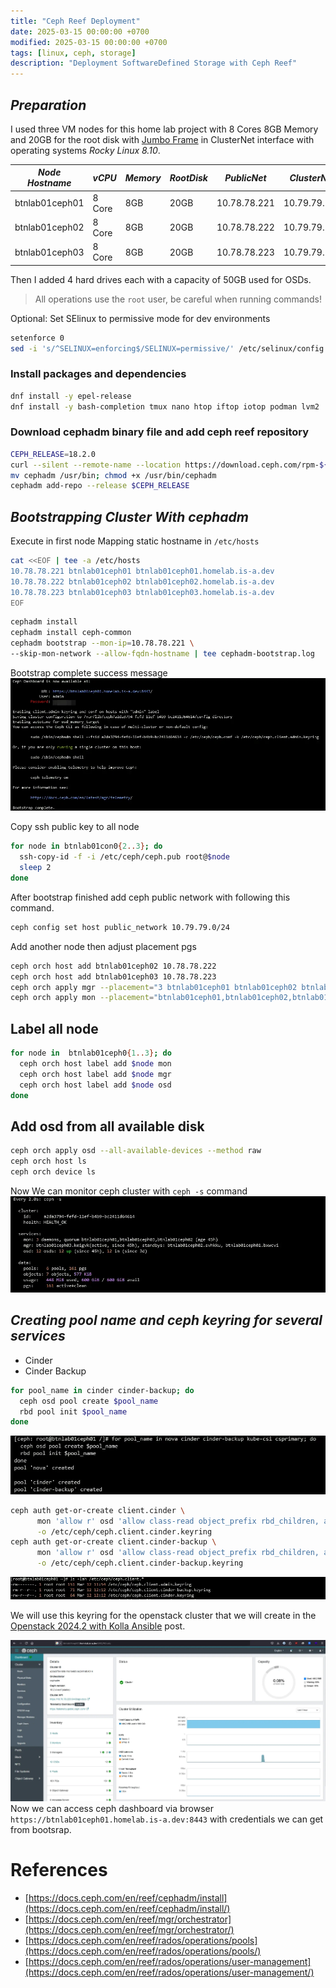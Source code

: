 ```yaml
---
title: "Ceph Reef Deployment"
date: 2025-03-15 00:00:00 +0700
modified: 2025-03-15 00:00:00 +0700
tags: [linux, ceph, storage]
description: "Deployment SoftwareDefined Storage with Ceph Reef"
---
```


## *Preparation*
I used three VM nodes for this home lab project with 8 Cores 8GB Memory and 20GB for the root disk with [Jumbo Frame](https://ceph.io/en/news/blog/2015/ceph-loves-jumbo-frames/) in ClusterNet interface with operating systems _Rocky Linux 8.10_.   

| *Node Hostname* | *vCPU* | *Memory* | *RootDisk* | *PublicNet* | *ClusterNet* |
| -------- | ------- | ------- | ------- | ------- | ------- |
| btnlab01ceph01 | 8 Core | 8GB | 20GB | 10.78.78.221 | 10.79.79.221 |
| btnlab01ceph02 | 8 Core | 8GB | 20GB | 10.78.78.222 | 10.79.79.222 |
| btnlab01ceph03 | 8 Core | 8GB | 20GB | 10.78.78.223 | 10.79.79.223 |

Then I added 4 hard drives each with a capacity of 50GB used for OSDs.   


> All operations use the `root` user, be careful when running commands!


Optional: Set SElinux to permissive mode for dev environments
```bash
setenforce 0
sed -i 's/^SELINUX=enforcing$/SELINUX=permissive/' /etc/selinux/config
```

### Install packages and dependencies
```bash
dnf install -y epel-release
dnf install -y bash-completion tmux nano htop iftop iotop podman lvm2
```

### Download cephadm binary file and add ceph reef repository
```bash
CEPH_RELEASE=18.2.0
curl --silent --remote-name --location https://download.ceph.com/rpm-${CEPH_RELEASE}/el9/noarch/cephadm
mv cephadm /usr/bin; chmod +x /usr/bin/cephadm
cephadm add-repo --release $CEPH_RELEASE
```

## *Bootstrapping Cluster With cephadm*
Execute in first node
Mapping static hostname in `/etc/hosts`
```bash
cat <<EOF | tee -a /etc/hosts
10.78.78.221 btnlab01ceph01 btnlab01ceph01.homelab.is-a.dev
10.78.78.222 btnlab01ceph02 btnlab01ceph02.homelab.is-a.dev
10.78.78.223 btnlab01ceph03 btnlab01ceph03.homelab.is-a.dev
EOF
```

```bash
cephadm install
cephadm install ceph-common
cephadm bootstrap --mon-ip=10.78.78.221 \
--skip-mon-network --allow-fqdn-hostname | tee cephadm-bootstrap.log
```

Bootstrap complete success message   
![ceph_bootsraping](uploads/ceph_bootsraping.webp)


Copy ssh public key to all node
```bash
for node in btnlab01con0{2..3}; do
  ssh-copy-id -f -i /etc/ceph/ceph.pub root@$node
  sleep 2
done
```

After bootstrap finished add ceph public network with following this command.
```bash
ceph config set host public_network 10.79.79.0/24
```

Add another node then adjust placement pgs
```bash
ceph orch host add btnlab01ceph02 10.78.78.222
ceph orch host add btnlab01ceph03 10.78.78.223
ceph orch apply mgr --placement="3 btnlab01ceph01 btnlab01ceph02 btnlab01ceph03"
ceph orch apply mon --placement="btnlab01ceph01,btnlab01ceph02,btnlab01ceph03"
```

## Label all node
```bash
for node in  btnlab01ceph0{1..3}; do
  ceph orch host label add $node mon
  ceph orch host label add $node mgr
  ceph orch host label add $node osd
done
```

## Add osd from all available disk
```bash
ceph orch apply osd --all-available-devices --method raw
ceph orch host ls
ceph orch device ls
```

Now We can monitor ceph cluster with `ceph -s` command  
![ceph_status](uploads/ceph_status.webp)  


## *Creating pool name and ceph keyring for several services*
- Cinder
- Cinder Backup

```bash
for pool_name in cinder cinder-backup; do
  ceph osd pool create $pool_name
  rbd pool init $pool_name
done
```

![creating_pool](uploads/creating_pool.webp)

```bash
ceph auth get-or-create client.cinder \
      mon 'allow r' osd 'allow class-read object_prefix rbd_children, allow rwx pool=cinder, allow rwx pool=nova' \
      -o /etc/ceph/ceph.client.cinder.keyring
ceph auth get-or-create client.cinder-backup \
      mon 'allow r' osd 'allow class-read object_prefix rbd_children, allow rwx pool=cinder-backup' \
      -o /etc/ceph/ceph.client.cinder-backup.keyring
```

![creating_keyring](uploads/creating_keyring.webp)

We will use this keyring for the openstack cluster that we will create in the [Openstack 2024.2 with Kolla Ansible](../openstack-kolla-ansible-2024.2) post.

![ceph_dashboard](uploads/ceph_dashboard.webp)
Now we can access ceph dashboard via browser `https://btnlab01ceph01.homelab.is-a.dev:8443` with credentials we can get from bootsrap.

# References
- [https://docs.ceph.com/en/reef/cephadm/install](https://docs.ceph.com/en/reef/cephadm/install/)
- [https://docs.ceph.com/en/reef/mgr/orchestrator](https://docs.ceph.com/en/reef/mgr/orchestrator/)
- [https://docs.ceph.com/en/reef/rados/operations/pools](https://docs.ceph.com/en/reef/rados/operations/pools/)
- [https://docs.ceph.com/en/reef/rados/operations/user-management](https://docs.ceph.com/en/reef/rados/operations/user-management/)